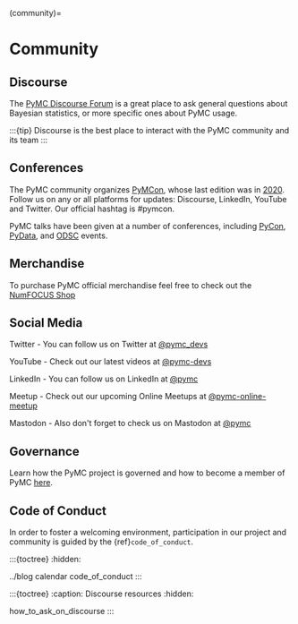 (community)=
# Community

## Discourse

The [PyMC Discourse Forum](https://discourse.pymc.io/) is a great place to ask general questions about Bayesian statistics, or more specific ones about PyMC usage.

:::{tip}
Discourse is the best place to interact with the PyMC community and its team
:::

## Conferences

The PyMC community organizes [PyMCon](https://pymcon.com/), whose last edition was in [2020](https://pymc-devs.github.io/pymcon/). Follow us on any or all platforms for updates: Discourse, LinkedIn, YouTube and Twitter. Our official hashtag is #pymcon.

PyMC talks have been given at a number of conferences, including [PyCon](https://us.pycon.org/),
[PyData](https://pydata.org/events/), and [ODSC](https://odsc.com/) events.

## Merchandise 

To purchase PyMC official merchandise feel free to check out the [NumFOCUS Shop](https://numfocus.myspreadshop.com/pymc+official+logo?idea=61f03c1df33f941d0307b965)

## Social Media

Twitter - You can follow us on Twitter at [@pymc_devs](https://twitter.com/pymc_devs)

YouTube - Check out our latest videos at [@pymc-devs](https://www.youtube.com/@pymc-devs)

LinkedIn - You can follow us on LinkedIn at [@pymc](https://www.linkedin.com/company/pymc/)

Meetup - Check out our upcoming Online Meetups at [@pymc-online-meetup](https://www.meetup.com/pymc-online-meetup/)

Mastodon - Also don't forget to check us on Mastodon at [@pymc](https://bayes.club/@pymc)

## Governance

Learn how the PyMC project is governed and how to become a member of PyMC [here](https://github.com/pymc-devs/pymc/blob/main/GOVERNANCE.md).

## Code of Conduct

In order to foster a welcoming environment, participation in our project and community is guided by the {ref}`code_of_conduct`.

:::{toctree}
:hidden:

../blog
calendar
code_of_conduct
:::

:::{toctree}
:caption: Discourse resources
:hidden:

how_to_ask_on_discourse
:::
